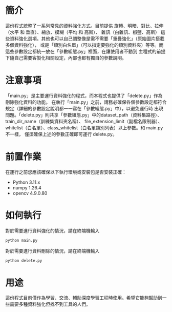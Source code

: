 # 簡介
這份程式統整了一系列常見的資料強化方式。目前提供 旋轉、明暗、對比、拉伸（水平 和 垂直）、縮放、模糊（平均 和 高斯）、
雜訊（白雜訊、椒鹽、高斯） 這些資料強化選項。其他也可以自己調整像是需不需要「重疊強化」（原始圖片搭載多個資料強化），
或是「類別白名單」（可以指定要強化的類別資料夾）等等。而這些參數設定都統一放在「參數組態.py」裡面，在讓使用者不動到
主程式的前提下隨自己需要客製化相關設定，內部也都有獨自的參數說明。

# 注意事項
「main.py」是主要運行資料強化的程式，而本程式也提供了「delete.py」作為刪除強化資料的功能。
在執行「main.py」之前，請務必確保各個參數設定都符合規定（詳細的參數設定說明都一一寫在「參數組態.py」中），以避免運行時
出現問題。「delete.py」則共享「參數組態.py」中的dataset_path（資料集路徑）、train_dir_name（訓練集資料夾名稱）、
file_extension_limit（副檔名限制器）、whitelist（白名單）、class_whitelist（白名單類別列表）以上參數。和 main.py 不一樣，
僅須確保上述的參數正確即可運行 delete.py。

# 前置作業
在運行之前您應該確保以下執行環境或安裝包是否安裝正確：
* Python 3.11.x
* numpy 1.26.4
* opencv 4.9.0.80

# 如何執行
對於需要進行資料強化的情況，請在終端機輸入
```cmd
python main.py
```
對於需要進行資料刪除的情況，請在終端機輸入
```cmd
python delete.py
```
    
# 用途
這份程式目前僅作為學習、交流、輔助深度學習工程時使用。希望它能夠幫助到一些需要多種資料強化但找不到工具的人們。
